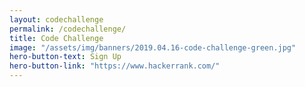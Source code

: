```yaml
---
layout: codechallenge
permalink: /codechallenge/
title: Code Challenge
image: "/assets/img/banners/2019.04.16-code-challenge-green.jpg"
hero-button-text: Sign Up
hero-button-link: "https://www.hackerrank.com/"
---
```

